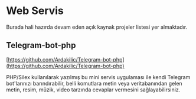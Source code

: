 # Web Servis

Burada hali hazırda devam eden açık kaynak projeler listesi yer almaktadır.

## Telegram-bot-php

[https://github.com/Ardakilic/Telegram-bot-php](https://github.com/Ardakilic/Telegram-bot-php)

PHP/Silex kullanılarak yazılmış bu mini servis uygulaması ile kendi Telegram bot'larınızı barındırabilir, belli komutlara metin veya veritabanından gelen metin, resim, müzik, video tarzında cevaplar vermesini sağlayabilirsiniz.
